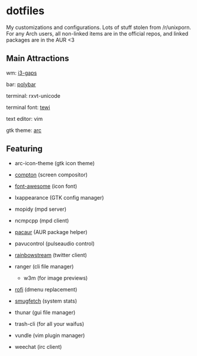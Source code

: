 dotfiles
========
My customizations and configurations. Lots of stuff stolen from /r/unixporn. For any Arch users, all non-linked items are in the official repos, and linked packages are in the AUR <3

Main Attractions
----------------

wm: [i3-gaps](https://aur.archlinux.org/packages/i3-gaps-next-git)

bar: [polybar](https://aur.archlinux.org/packages/polybar-git)

terminal: rxvt-unicode 

terminal font: [tewi](https://aur.achlinux.org/packages/bdf-tewi-git)

text editor: vim 

gtk theme: [arc](https://aur.archlinux.org/packages/gtk-theme-arc-git)

Featuring
---------

* arc-icon-theme (gtk icon theme)

* [compton](https://aur.archlinux.org/packages/compton) (screen compositor)

* [font-awesome](https://aur.archlinux.org/packages/ttf-font-awesome) (icon font)

* lxappearance (GTK config manager)

* mopidy (mpd server) 

* ncmpcpp (mpd client)

* [pacaur](https://aur.archlinux.org/packages/pacaur) (AUR package helper)

* pavucontrol (pulseaudio control)

* [rainbowstream](https://aur.archlinux.org/packages/rainbowstream) (twitter client)

* ranger (cli file manager)
  * w3m (for image previews)

* [rofi](https://aur.archlinux.org/packages/rofi-git) (dmenu replacement)

* [smugfetch](https://aur.archlinux.org/packages/neofetch-git) (system stats)

* thunar (gui file manager)

* trash-cli (for all your waifus)

* vundle (vim plugin manager)

* weechat (irc client)
